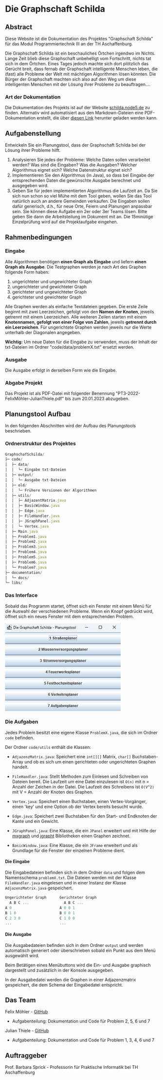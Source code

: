 # Die Graphschaft Schilda

## Abstract

Diese Website ist die Dokumentation des Projektes "Graphschaft Schilda" für das Modul Programmiertechnik III an der TH Aschaffenburg.

Die Graphschaft Schilda ist ein beschauliches Örtchen irgendwo im Nichts.
Lange Zeit blieb diese Graphschaft unbehelligt vom Fortschritt, nichts tat sich in dem  Örtchen. Eines Tages jedoch machte sich dort plötzlich das Gerücht breit, dass fernab der Graphschaft intelligente Menschen leben, die (fast) alle Probleme der Welt mit mächtigen Algorithmen lösen könnten. Die Bürger der Graphschaft machten sich also auf den Weg um diese intelligenten Menschen mit der Lösung ihrer Probleme zu beauftragen....

### Art der Dokumentation

Die Dokumentation des Projekts ist auf der Website [schilda.node5.de](https://schilda.node5.de/) zu finden. Alternativ wird automatisiert aus den Markdown-Dateien eine PDF-Dokumentation erstellt, die über [diesen Link](https://github.com/thieleju/GraphschaftSchilda/raw/gh-pages/Dokumentation.pdf) herunter geladen werden kann.

## Aufgabenstellung

Entwickeln Sie ein Planungstool, dass der Graphschaft Schilda bei der Lösung ihrer Probleme hilft.  

1. Analysieren Sie jedes der Probleme: Welche Daten sollen verarbeitet werden? Was sind die Eingaben? Was die Ausgaben? Welcher Algorithmus eignet sich? Welche Datenstruktur eignet sich?
2. Implementieren Sie den Algorithmus (in Java), so dass bei Eingabe der entsprechenden Daten die gewünschte Ausgabe berechnet und ausgegeben wird. 
3. Geben Sie für jeden implementierten Algorithmus die Laufzeit an. Da Sie sich nun schon so viel Mühe mit dem Tool geben, wollen Sie das Tool natürlich auch an andere Gemeinden verkaufen. Die Eingaben sollen dafür generisch, d.h., für neue Orte, Feiern und Planungen anpassbar sein. Sie können diese Aufgabe ein 2er oder 3er Teams lösen. Bitte geben Sie dann die Arbeitsteilung im Dokument mit an. Die 15minütige Einzelprüfung wird auf die Projektaufgabe eingehen.

## Rahmenbedingungen

### Eingabe

Alle Algorithmen benötigen **einen Graph als Eingabe** und liefern **einen Graph als Ausgabe**.
Die Testgraphen werden je nach Art des Graphen folgende Form haben:

1. ungerichteter und ungewichteter Graph
2. ungerichteter und gewichteter Graph
3. gerichteter und ungewichteter Graph
4. gerichteter und gewichteter Graph

Alle Graphen werden als einfache Textdateien gegeben. Die erste Zeile beginnt mit zwei Leerzeichen, gefolgt von den **Namen der Knoten**, jeweils getrennt mit einem Leerzeichen.
Alle weiteren Zeilen starten mit einem **Knotennamen, gefolgt von einer Folge von Zahlen**, jeweils **getrennt durch ein Leerzeichen**.
Für ungerichtete Graphen werden jeweils nur die Werte unterhalb der Diagonalen angegeben.

**Wichtig:** Um neue Daten für die Eingabe zu verwenden, muss der Inhalt der txt-Dateien im Ordner "code/data/problemX.txt" ersetzt werden.

### Ausgabe

Die Ausgabe erfolgt in derselben Form wie die Eingabe.

### Abgabe Projekt

Das Projekt ist als PDF-Datei mit folgender Benennung "PT3-2022-FelixMöhler-JulianThiele.pdf" bis zum 20.01.2023 abzugeben.

## Planungstool Aufbau

In den folgenden Abschnitten wird der Aufbau des Planungstools beschrieben.

### Ordnerstruktur des Projektes

```js
GraphschafSchilda/
├─ code/
│  ├─ data/
│  │  └─ Eingabe txt-Dateien
│  ├─ output/
│  │  └─ Ausgabe txt-Dateien
│  ├─ old/
│  │  └─ Frühere Versionen der Algorithmen
│  ├─ utils/
│  │  ├─ AdjazentMatrix.java
│  │  ├─ BasicWindow.java
│  │  ├─ Edge.java
│  │  ├─ FileHandler.java
│  │  ├─ JGraphPanel.java
│  │  └─ Vertex.java
│  ├─ Main.java
│  ├─ Problem1.java
│  ├─ Problem2.java
│  ├─ Problem3.java
│  ├─ Problem4.java
│  ├─ Problem5.java
│  ├─ Problem6.java
│  └─ Problem7.java
├─ documentation/
│  └─ docs/
└─ libs/
```

### Das Interface

Sobald das Programm startet, öffnet sich ein Fenster mit einem Menü für die Auswahl der verschiedenen Probleme. Wenn ein Knopf gedrückt wird, öffnet sich ein neues Fenster mit dem entsprechenden Problem. 

![Tool](images/tool.png)

### Die Aufgaben

Jedes Problem besitzt eine eigene Klasse `ProblemX.java`, die sich im Ordner `code` befinden. 

Der Ordner `code/utils` enthält die Klassen:

- `AdjazenzMatrix.java`: Speichert eine `int[][]` Matrix, `char[]` Buchstaben-Array und ob es sich um einen gerichteten oder ungerichteten Graphen handelt.

- `FileHandler.java`: Stellt Methoden zum Einlesen und Schreiben von Dateien bereit. Die Laufzeit um eine Datei einzulesen ist `O(n)` mit n = Anzahl der Zeichen in der Datei. Die Laufzeit des Schreibens ist `O(V^2)` mit V = Anzahl der Knoten des Graphen.

- `Vertex.java`: Speichert einen Buchstaben, einen Vertex-Vorgänger, einen 'key' und eine Option ob der Vertex bereits besucht wurde.

- `Edge.java`: Speichert zwei Buchstaben für den Start- und Endknoten der Kante und ein Gewicht.

- `JGraphPanel.java`: Eine Klasse, die ein `JPanel` erweitert und mit Hilfe der [mxgraph](https://jgraph.github.io/mxgraph/) und [jgrapht](https://jgrapht.org/) Bibliotheken einen Graphen zeichnet.

- `BasicWindow.java`: Eine Klasse, die ein `JFrame` erweitert und als Grundlage für die Fenster der einzelnen Probleme dient.

#### Die Eingabe

Die Eingabedateien befinden sich in dem Ordner `data` und folgen dem Namensschema `problemX.txt`. Die Dateien werden mit der Klasse `FileHandler.java` eingelesen und in einer Instanz der Klasse `AdjazenzMatrix.java` gespeichert. 

```js
Ungerichteter Graph      Gerichteter Graph
  A B C ...                A B C ...
A 0                      A 0 0 1
B 1 0                    B 0 0 1
C 2 3 0                  C 1 0 0
...                      ...
```

#### Die Ausgabe

Die Ausgabedateien befinden sich in dem Ordner `output` und werden automatisch generiert oder überschrieben sobald ein Punkt aus dem Menü ausgewählt wird.

Beim Betätigen eines Menübuttons wird die Ein- und Ausgabe graphisch dargestellt und zusätzlich in der Konsole ausgegeben.

In der Ausgabedatei werden die Graphen in einer Adjazenzmatrix gespeichert, die dem Schema der Eingabedatei entspricht. 

## Das Team

Felix Möhler - [GitHub](https://github.com/flexx7)
- Aufgabenteilung: Dokumentation und Code für Problem 2, 5, 6 und 7

Julian Thiele - [GitHub](https://github.com/thieleju)
- Aufgabenteilung: Dokumentation und Code für Problem 1, 3, 4, 6 und 7

## Auftraggeber

Prof. Barbara Sprick - Professorin für Praktische Informatik bei TH Aschaffenburg